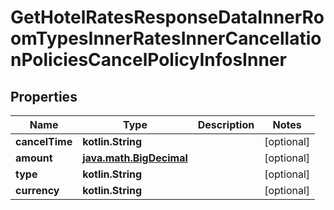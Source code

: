 
# GetHotelRatesResponseDataInnerRoomTypesInnerRatesInnerCancellationPoliciesCancelPolicyInfosInner

## Properties
Name | Type | Description | Notes
------------ | ------------- | ------------- | -------------
**cancelTime** | **kotlin.String** |  |  [optional]
**amount** | [**java.math.BigDecimal**](java.math.BigDecimal.md) |  |  [optional]
**type** | **kotlin.String** |  |  [optional]
**currency** | **kotlin.String** |  |  [optional]



